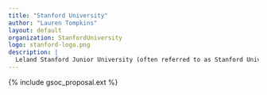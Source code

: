 ```yaml
---
title: "Stanford University"
author: "Lauren Tompkins"
layout: default
organization: StanfordUniversity
logo: stanford-logo.png
description: |
  Leland Stanford Junior University (often referred to as Stanford University or simply Stanford) is an American private research university in Stanford, California. Stanford is known for its academic strength, wealth, proximity to Silicon Valley, and ranking as one of the world's top universities.
---
```


{% include gsoc_proposal.ext %}
